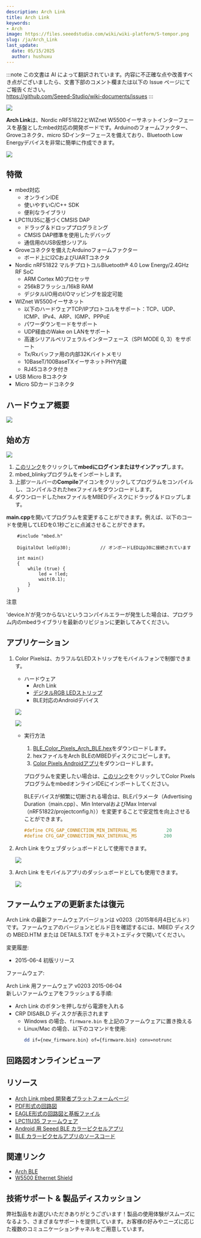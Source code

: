 ```yaml
---
description: Arch Link
title: Arch Link
keywords:
- Arch
image: https://files.seeedstudio.com/wiki/wiki-platform/S-tempor.png
slug: /ja/Arch_Link
last_update:
  date: 05/15/2025
  author: hushuxu
---
```

:::note
この文書は AI によって翻訳されています。内容に不正確な点や改善すべき点がございましたら、文書下部のコメント欄または以下の Issue ページにてご報告ください。  
https://github.com/Seeed-Studio/wiki-documents/issues
:::

![](https://files.seeedstudio.com/wiki/Arch_Link/img/1020800061.jpg)

**Arch Link**は、Nordic nRF51822とWIZnet W5500イーサネットインターフェースを基盤としたmbed対応の開発ボードです。Arduinoのフォームファクター、Groveコネクタ、micro SDインターフェースを備えており、Bluetooth Low Energyデバイスを非常に簡単に作成できます。

[![](https://files.seeedstudio.com/wiki/common/Get_One_Now_Banner.png)](https://www.seeedstudio.com/Arch-Link-p-2511.html)

特徴
--------

- mbed対応
  - オンラインIDE
  - 使いやすいC/C++ SDK
  - 便利なライブラリ
- LPC11U35に基づくCMSIS DAP
  - ドラッグ＆ドロッププログラミング
  - CMSIS DAP標準を使用したデバッグ
  - 通信用のUSB仮想シリアル
- Groveコネクタを備えたArduinoフォームファクター
  - ボード上にI2CおよびUARTコネクタ
- Nordic nRF51822 マルチプロトコルBluetooth® 4.0 Low Energy/2.4GHz RF SoC
  - ARM Cortex M0プロセッサ
  - 256kBフラッシュ/16kB RAM
  - デジタルI/O用のI/Oマッピングを設定可能
- WIZnet W5500イーサネット
  - 以下のハードウェアTCP/IPプロトコルをサポート：TCP、UDP、ICMP、IPv4、ARP、IGMP、PPPoE
  - パワーダウンモードをサポート
  - UDP経由のWake on LANをサポート
  - 高速シリアルペリフェラルインターフェース（SPI MODE 0, 3）をサポート
  - Tx/Rxバッファ用の内部32Kバイトメモリ
  - 10BaseT/100BaseTXイーサネットPHY内蔵
  - RJ45コネクタ付き
- USB Micro Bコネクタ
- Micro SDカードコネクタ

ハードウェア概要
------

![](https://files.seeedstudio.com/wiki/Arch_Link/img/Arch_link_pinout.png)

始め方
-----------

![](https://files.seeedstudio.com/wiki/Arch_Link/img/Get_started_with_mbed.png)

1. [このリンク](https://developer.mbed.org/compiler/#import:/teams/mbed/code/mbed_blinky/;platform:Seeed-Arch-BLE)をクリックして**mbedにログインまたはサインアップ**します。
2. mbed_blinkyプログラムをインポートします。
3. 上部ツールバーの**Compile**アイコンをクリックしてプログラムをコンパイルし、コンパイルされたhexファイルをダウンロードします。
4. ダウンロードしたhexファイルをMBEDディスクにドラッグ＆ドロップします。

**main.cpp**を開いてプログラムを変更することができます。例えば、以下のコードを使用してLEDを0.1秒ごとに点滅させることができます。

```
    #include "mbed.h"

    DigitalOut led(p30);           // オンボードLEDはp30に接続されています

    int main()
    {
        while (true) {
            led = !led;
            wait(0.1);
        }
    }
```

<div className="admonition note">
<p className="admonition-title">注意</p>
<p>'device.h'が見つからないというコンパイルエラーが発生した場合は、プログラム内のmbedライブラリを最新のリビジョンに更新してみてください。</p>
</div>

アプリケーション
------------

1. Color Pixelsは、カラフルなLEDストリップをモバイルフォンで制御できます。

    - ハードウェア
        - Arch Link
        - [デジタルRGB LEDストリップ](https://www.seeedstudio.com/depot/Digital-RGB-LED-FlexiStrip-30-LED-1-Meter-p-1665.html)
        - BLE対応のAndroidデバイス

    ![](https://files.seeedstudio.com/wiki/Arch_Link/img/Ble_color_pixels_bb.png)

    ![](https://files.seeedstudio.com/wiki/Arch_Link/img/Color_pixels_app.png)

    - 実行方法

        1. [BLE_Color_Pixels_Arch_BLE.hex](http://tangram.qiniudn.com/BLE_Color_Pixels_ARCH_BLE.hex)をダウンロードします。
        2. hexファイルをArch BLEのMBEDディスクにコピーします。
        3. [Color Pixels Androidアプリ](http://tangram.qiniudn.com/seeed_ble_color_pixels.apk)をダウンロードします。

       プログラムを変更したい場合は、[このリンク](https://mbed.org/compiler/#import:/teams/Seeed/code/BLE_Color_Pixels/;platform:Seeed-Arch-BLE)をクリックしてColor PixelsプログラムをmbedオンラインIDEにインポートしてください。

       BLEデバイスが頻繁に切断される場合は、BLEパラメータ（Advertising Duration（main.cpp）、Min IntervalおよびMax Interval（nRF51822/projectconfig.h））を変更することで安定性を向上させることができます。

        ```c
        #define CFG_GAP_CONNECTION_MIN_INTERVAL_MS           20                     /**< 許容される最小接続間隔 */
        #define CFG_GAP_CONNECTION_MAX_INTERVAL_MS          200                     /**< 許容される最大接続間隔 */
        ```

2. Arch Link をウェブダッシュボードとして使用できます。

   ![](https://files.seeedstudio.com/wiki/Arch_Link/img/Arch_link_application1.png)

3. Arch Link をモバイルアプリのダッシュボードとしても使用できます。

   ![](https://files.seeedstudio.com/wiki/Arch_Link/img/Arch_link_application2.png)

ファームウェアの更新または復元
--------------------------

Arch Link の最新ファームウェアバージョンは v0203（2015年6月4日ビルド）です。ファームウェアのバージョンとビルド日を確認するには、MBED ディスクの MBED.HTM または DETAILS.TXT をテキストエディタで開いてください。

変更履歴:

- 2015-06-4 初版リリース

ファームウェア:

Arch Link 用ファームウェア v0203 2015-06-04  
新しいファームウェアをフラッシュする手順:

- Arch Link のボタンを押しながら電源を入れる
- CRP DISABLD ディスクが表示されます
  - Windows の場合、`firmware.bin` を上記のファームウェアに置き換える
  - Linux/Mac の場合、以下のコマンドを使用:
    ```bash
    dd if={new_firmware.bin} of={firmware.bin} conv=notrunc
    ```

## 回路図オンラインビューア

<div className="altium-ecad-viewer" data-project-src="https://files.seeedstudio.com/wiki/Arch_Link/res/Arch_Link_v1.0_Eagle.rar" style={{borderRadius: '0px 0px 4px 4px', height: 500, borderStyle: 'solid', borderWidth: 1, borderColor: 'rgb(241, 241, 241)', overflow: 'hidden', maxWidth: 1280, maxHeight: 700, boxSizing: 'border-box'}}>
</div>

リソース
---------

- [Arch Link mbed 開発者プラットフォームページ](https://developer.mbed.org/platforms/Seeed-Arch-Link/)
- [PDF形式の回路図](https://files.seeedstudio.com/wiki/Arch_Link/res/Arch_Link_v1.0_sch.pdf)
- [EAGLE形式の回路図と基板ファイル](https://files.seeedstudio.com/wiki/Arch_Link/res/Arch_Link_v1.0_Eagle.rar)
- [LPC11U35 ファームウェア](https://files.seeedstudio.com/wiki/Arch_Link/res/Lpc11u35_nrf51822_if_mbed.bin.zip)
- [Android 用 Seeed BLE カラーピクセルアプリ](http://tangram.qiniudn.com/seeed_ble_color_pixels.apk)
- [BLE カラーピクセルアプリのソースコード](https://github.com/Seeed-Studio/ble_color_pixels)

関連リンク
--------

- [Arch BLE](/ja/Arch_BLE)
- [W5500 Ethernet Shield](/ja/W5500_Ethernet_Shield_v1.0)

<!-- この Markdown ファイルは https://www.seeedstudio.com/wiki/Arch_Link から作成されました -->

## 技術サポート & 製品ディスカッション

弊社製品をお選びいただきありがとうございます！製品の使用体験がスムーズになるよう、さまざまなサポートを提供しています。お客様の好みやニーズに応じた複数のコミュニケーションチャネルをご用意しています。

<div class="button_tech_support_container">
<a href="https://forum.seeedstudio.com/" class="button_forum"></a> 
<a href="https://www.seeedstudio.com/contacts" class="button_email"></a>
</div>

<div class="button_tech_support_container">
<a href="https://discord.gg/eWkprNDMU7" class="button_discord"></a> 
<a href="https://github.com/Seeed-Studio/wiki-documents/discussions/69" class="button_discussion"></a>
</div>